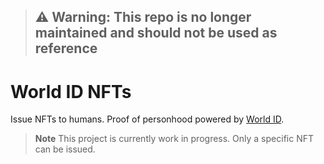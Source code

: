 > ## :warning: **Warning**: This repo is no longer maintained and should not be used as reference

# World ID NFTs

Issue NFTs to humans. Proof of personhood powered by [World ID](https://worldcoin.org/world-id). 

> **Note** This project is currently work in progress. Only a specific NFT can be issued.